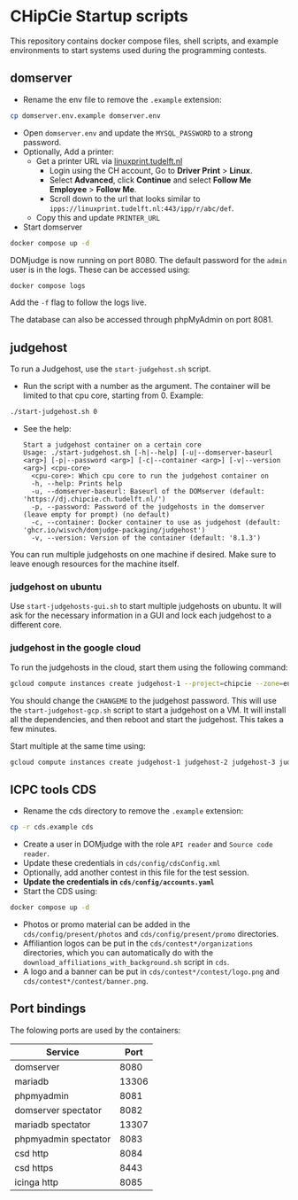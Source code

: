 # CHipCie Startup scripts

This repository contains docker compose files, shell scripts, and example environments to start systems used during the programming contests.

## domserver

- Rename the env file to remove the `.example` extension:
```bash
cp domserver.env.example domserver.env
```
- Open `domserver.env` and update the `MYSQL_PASSWORD` to a strong password.
- Optionally, Add a printer:
  - Get a printer URL via [linuxprint.tudelft.nl](https://linuxprint.tudelft.nl)
    - Login using the CH account, Go to **Driver Print** > **Linux**.
    - Select **Advanced**, click **Continue** and select **Follow Me Employee** > **Follow Me**.
    - Scroll down to the url that looks similar to `ipps://linuxprint.tudelft.nl:443/ipp/r/abc/def`.
  - Copy this and update `PRINTER_URL`
- Start domserver
```bash
docker compose up -d
```

DOMjudge is now running on port 8080.
The default password for the `admin` user is in the logs.
These can be accessed using:
```bash
docker compose logs
```
Add the `-f` flag to follow the logs live.

The database can also be accessed through phpMyAdmin on port 8081.

## judgehost

To run a Judgehost, use the `start-judgehost.sh` script.

- Run the script with a number as the argument. The container will be limited to that cpu core, starting from 0. Example:
```bash
./start-judgehost.sh 0
```
- See the help:
  ```
  Start a judgehost container on a certain core
  Usage: ./start-judgehost.sh [-h|--help] [-u|--domserver-baseurl <arg>] [-p|--password <arg>] [-c|--container <arg>] [-v|--version <arg>] <cpu-core>
  	<cpu-core>: Which cpu core to run the judgehost container on
  	-h, --help: Prints help
  	-u, --domserver-baseurl: Baseurl of the DOMserver (default: 'https://dj.chipcie.ch.tudelft.nl/')
  	-p, --password: Password of the judgehosts in the domserver (leave empty for prompt) (no default)
  	-c, --container: Docker container to use as judgehost (default: 'ghcr.io/wisvch/domjudge-packaging/judgehost')
  	-v, --version: Version of the container (default: '8.1.3')
  ```

You can run multiple judgehosts on one machine if desired.
Make sure to leave enough resources for the machine itself.

### judgehost on ubuntu

Use `start-judgehosts-gui.sh` to start multiple judgehosts on ubuntu.
It will ask for the necessary information in a GUI and lock each judgehost to a different core.

### judgehost in the google cloud

To run the judgehosts in the cloud, start them using the following command:
```bash
gcloud compute instances create judgehost-1 --project=chipcie --zone=europe-west4-a --machine-type=e2-medium --metadata=judgehost_password=CHANGEME,startup-script=wget\ https://raw.github.com/WISVCH/chipcie-startup-scripts/main/start-judgehost-gcp.sh\ -v\ -O\ start-judgehost-gcp.sh\ \&\&\ chmod\ \+x\ start-judgehost-gcp.sh\ \&\&\ ./start-judgehost-gcp.sh\;\ rm\ -rf\ start-judgehost-gcp.sh --create-disk=auto-delete=yes,boot=yes,image=projects/ubuntu-os-cloud/global/images/ubuntu-minimal-2204-jammy-v20220712,size=10
```

You should change the `CHANGEME` to the judgehost password.
This will use the `start-judgehost-gcp.sh` script to start a judgehost on a VM.
It will install all the dependencies, and then reboot and start the judgehost.
This takes a few minutes.

Start multiple at the same time using:
```bash
gcloud compute instances create judgehost-1 judgehost-2 judgehost-3 judgehost-4 --project=chipcie --zone=europe-west4-a --machine-type=e2-medium --metadata=judgehost_password=CHANGEME,startup-script=wget\ https://raw.github.com/WISVCH/chipcie-startup-scripts/main/start-judgehost-gcp.sh\ -v\ -O\ start-judgehost-gcp.sh\ \&\&\ chmod\ \+x\ start-judgehost-gcp.sh\ \&\&\ ./start-judgehost-gcp.sh\;\ rm\ -rf\ start-judgehost-gcp.sh --create-disk=auto-delete=yes,boot=yes,image=projects/ubuntu-os-cloud/global/images/ubuntu-minimal-2204-jammy-v20220712,size=10
```

## ICPC tools CDS

- Rename the cds directory to remove the `.example` extension:
```bash
cp -r cds.example cds
```
- Create a user in DOMjudge with the role `API reader` and `Source code reader`.
- Update these credentials in `cds/config/cdsConfig.xml`
- Optionally, add another contest in this file for the test session.
- **Update the credentials in `cds/config/accounts.yaml`**
- Start the CDS using:
```bash
docker compose up -d
```

- Photos or promo material can be added in the `cds/config/present/photos` and `cds/config/present/promo` directories.
- Affiliantion logos can be put in the `cds/contest*/organizations` directories, which you can automatically do with the `download_affiliations_with_background.sh` script in `cds`.
- A logo and a banner can be put in `cds/contest*/contest/logo.png` and  `cds/contest*/contest/banner.png`.

## Port bindings

The folowing ports are used by the containers:

| Service | Port |
|---|---|
| domserver  | 8080 |
| mariadb | 13306 |
| phpmyadmin | 8081 |
| domserver spectator | 8082 |
| mariadb spectator | 13307 |
| phpmyadmin spectator | 8083 |
| csd http | 8084 |
| csd https | 8443 |
| icinga http | 8085 |